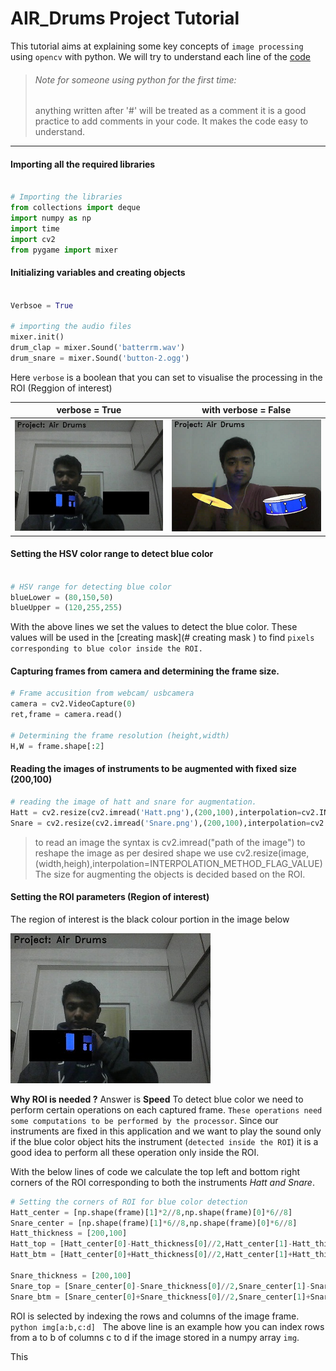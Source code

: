 # AIR_Drums Project Tutorial

This tutorial aims at explaining some key concepts of `image processing` using `opencv` with python.
We will try to understand each line of the [code](Air_Drums.py)

> ###### Note for someone using python for the first time:
> anything written after '#' will be treated as a comment 
> it is a good practice to add comments in your code. 
> It makes the code easy to understand.



---
#### Importing all the required libraries 
```python

# Importing the libraries 
from collections import deque
import numpy as np
import time
import cv2
from pygame import mixer

````




####  Initializing variables and creating objects

```python

Verbsoe = True

# importing the audio files
mixer.init()
drum_clap = mixer.Sound('batterrm.wav')
drum_snare = mixer.Sound('button-2.ogg')

```

Here `verbose` is a boolean that you can set to visualise the processing 
in the ROI (Reggion of interest)

verbose = True | with verbose = False
--- | ---
![](Images/image1999.jpg) | ![](Images/Image.png)





#### Setting the HSV color range to detect blue color

```python

# HSV range for detecting blue color 
blueLower = (80,150,50)
blueUpper = (120,255,255)
```
With the above lines we set the values to detect the blue color. 
These values will be used in the [creating mask](# creating mask ) to find 
`pixels corresponding to blue color inside the ROI.`






#### Capturing frames from camera and determining the frame size. 

```python
# Frame accusition from webcam/ usbcamera 
camera = cv2.VideoCapture(0)
ret,frame = camera.read()

# Determining the frame resolution (height,width)
H,W = frame.shape[:2]
```





#### Reading the images of instruments to be augmented with fixed size (200,100)

```python
# reading the image of hatt and snare for augmentation.
Hatt = cv2.resize(cv2.imread('Hatt.png'),(200,100),interpolation=cv2.INTER_CUBIC)
Snare = cv2.resize(cv2.imread('Snare.png'),(200,100),interpolation=cv2.INTER_CUBIC)
```
> to read an image the syntax is cv2.imread("path of the image")
> to reshape the image as per desired shape we use cv2.resize(image,(width,heigh),interpolation=INTERPOLATION_METHOD_FLAG_VALUE)
The size for augmenting the objects is decided based on the ROI.






#### Setting the ROI parameters (Region of interest)
The region of interest is the black colour portion in the image below

![](Images/image1999.jpg)

**Why ROI is needed ?**
Answer is **Speed**
To detect blue color we need to perform certain operations on each captured frame. 
`These operations need some computations to be performed by the processor`.
Since our instruments are fixed in this application and we want to play the sound only
if the blue color object hits the instrument (`detected inside the ROI`) it is a good idea
to perform all these operation only inside the ROI. 

With the below lines of code we calculate the top left and bottom right corners of the ROI 
corresponding to both the instruments *Hatt and Snare*. 
```python
# Setting the corners of ROI for blue color detection
Hatt_center = [np.shape(frame)[1]*2//8,np.shape(frame)[0]*6//8]
Snare_center = [np.shape(frame)[1]*6//8,np.shape(frame)[0]*6//8]
Hatt_thickness = [200,100]
Hatt_top = [Hatt_center[0]-Hatt_thickness[0]//2,Hatt_center[1]-Hatt_thickness[1]//2]
Hatt_btm = [Hatt_center[0]+Hatt_thickness[0]//2,Hatt_center[1]+Hatt_thickness[1]//2]

Snare_thickness = [200,100]
Snare_top = [Snare_center[0]-Snare_thickness[0]//2,Snare_center[1]-Snare_thickness[1]//2]
Snare_btm = [Snare_center[0]+Snare_thickness[0]//2,Snare_center[1]+Snare_thickness[1]//2]
```

ROI is selected by indexing the rows and columns of the image frame.
```python img[a:b,c:d] ```
The above line is an example how you can index rows from a to b of columns c to d 
if the image stored in a numpy array `img`.















This 
